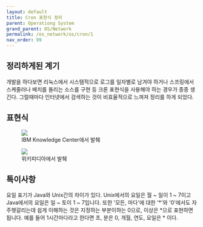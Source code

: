 ```yaml
---
layout: default
title: Cron 표현식 정리
parent: Operationg System
grand_parent: OS/Network
permalink: /os_network/os/cron/1
nav_order: 99
---
```


## 정리하게된 계기

개발을 하다보면 리눅스에서 시스템적으로 로그를 일자별로 남겨야 하거나 스프링에서 스케줄러나 배치를 돌리는 소스를 구현 등 크론 표현식을 사용해야 하는 경우가 종종 생긴다. 그럴때마다 인터넷에서 검색하는 것이 비효율적으로 느껴져 정리를 하게 되었다.


## 표현식

<aside>
<figure>
<img src="{{ "/media/img/Spring/cron1.png" | absolute_url }}" />
<figcaption>IBM Knowledge Center에서 발췌</figcaption>
</figure>
</aside>

<aside>
<figure>
<img src="{{ "/media/img/Spring/cron2.PNG" | absolute_url }}" />
<figcaption>위키피디아에서 발췌</figcaption>
</figure>
</aside>

## 특이사항

요일 표기가 Java와 Unix간의 차이가 있다. Unix에서의 요일은 월 ~ 일이 1 ~ 7이고 Java에서의 요일은 일 ~ 토이 1 ~ 7입니다.
또한 '모든, 마다'에 대한 '*'와 '0'에서도 자주헷갈리는데 쉽게 이해하는 것은 지정하는 부분이하는 0으로, 이상은 *으로 표현하면 됩니다. 예를 들어 1시간마다라고 한다면 초, 분은 0, 개월, 연도, 요일은 * 이다.  






